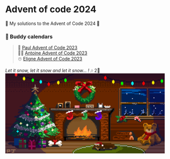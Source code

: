 # Advent of code 2024
🎄 My solutions to the Advent of Code 2024 🎄

### 🎅 Buddy calendars

> 🎁 [Paul Advent of Code 2023](https://github.com/PaulDrevet/advent_of_code_2023)\
> 🧑‍🎄 [Antoine Advent of Code 2023](https://github.com/Antoine256/advent-of-code-2023)\
> ☃️ [Eligne Advent of Code 2023](https://github.com/Elyroma/AdventOfCode)

_Let it snow, let it snow and let it snow... !_ 🎶 2🌟
![](public/christmas.gif)
